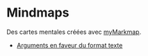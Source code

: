 # Mindmaps

Des cartes mentales créées avec [myMarkmap](https://github.com/eyssette/myMarkmap).

- [Arguments en faveur du format texte](https://mymarkmap.vercel.app/#https://raw.githubusercontent.com/eyssette/mindmap/main/arguments-format-texte.md)